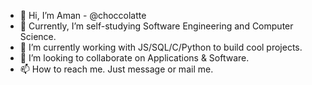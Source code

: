 - 👋 Hi, I’m Aman - @choccolatte
- 👀 Currently, I’m self-studying Software Engineering and Computer Science.
- 🌱 I’m currently working with JS/SQL/C/Python to build cool projects.
- 💞️ I’m looking to collaborate on Applications & Software.
- 📫 How to reach me. Just message or mail me.

<!---
choccolatte/choccolatte is a ✨ special ✨ repository because its `README.md` (this file) appears on your GitHub profile.
You can click the Preview link to take a look at your changes.
--->
